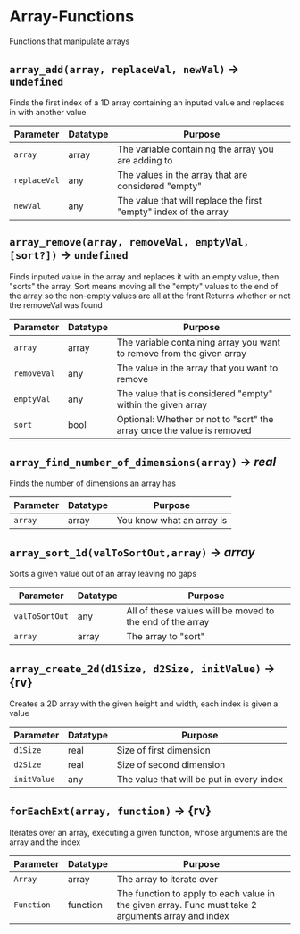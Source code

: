 # Array-Functions
Functions that manipulate arrays

## `array_add(array, replaceVal, newVal)` → `undefined`
Finds the first index of a 1D array containing an inputed value and replaces in with another value

| Parameter | Datatype  | Purpose |
|-----------|-----------|---------|
|`array` |array |The variable containing the array you are adding to |
|`replaceVal` |any |The values in the array that are considered "empty" |
|`newVal` |any |The value that will replace the first "empty" index of the array |

## `array_remove(array, removeVal, emptyVal, [sort?])` → `undefined`
Finds inputed value in the array and replaces it with an empty value, then "sorts" the array.
Sort means moving all the "empty" values to the end of the array so the non-empty values are all at the front
Returns whether or not the removeVal was found

| Parameter | Datatype  | Purpose |
|-----------|-----------|---------|
|`array` |array |The variable containing array you want to remove from the given array |
|`removeVal` |any |The value in the array that you want to remove |
|`emptyVal` |any |The value that is considered "empty" within the given array |
|`sort` |bool |Optional: Whether or not to "sort" the array once the value is removed |

## `array_find_number_of_dimensions(array)` → *real*
Finds the number of dimensions an array has

| Parameter | Datatype  | Purpose |
|-----------|-----------|---------|
|`array` |array |You know what an array is |

## `array_sort_1d(valToSortOut,array)` → *array*
Sorts a given value out of an array leaving no gaps

| Parameter | Datatype  | Purpose |
|-----------|-----------|---------|
|`valToSortOut` |any |All of these values will be moved to the end of the array |
|`array` |array |The array to "sort" |

## `array_create_2d(d1Size, d2Size, initValue)` → {rv}
Creates a 2D array with the given height and width, each index is given a value

| Parameter | Datatype  | Purpose |
|-----------|-----------|---------|
|`d1Size` |real |Size of first dimension |
|`d2Size` |real |Size of second dimension |
|`initValue` |any |The value that will be put in every index |

## `forEachExt(array, function)` → {rv}
Iterates over an array, executing a given function, whose arguments are the array and the index

| Parameter | Datatype  | Purpose |
|-----------|-----------|---------|
|`Array` |array |The array to iterate over |
|`Function` |function |The function to apply to each value in the given array. Func must take 2 arguments array and index |
